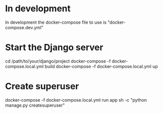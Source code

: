 # In development
In development the docker-compose file to use is "docker-compose.dev.yml"

# Start the Django server
cd /path/to/your/django/project
docker-compose -f docker-compose.local.yml build
docker-compose -f docker-compose.local.yml up

# Create superuser
docker-compose -f docker-compose.local.yml run app sh -c "python manage.py createsuperuser"


